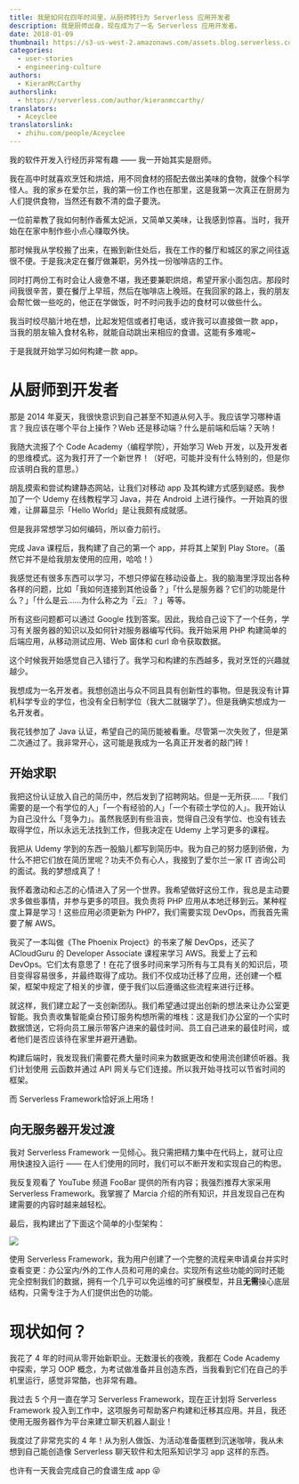 ```yaml
---
title: 我是如何在四年时间里，从厨师转行为 Serverless 应用开发者
description: 我是厨师出身，现在成为了一名 Serverless 应用开发者。
date: 2018-01-09
thumbnail: https://s3-us-west-2.amazonaws.com/assets.blog.serverless.com/clem-onojeghuo-175180.jpg
categories:
  - user-stories
  - engineering-culture
authors:
  - KieranMcCarthy
authorslink:
  - https://serverless.com/author/kieranmccarthy/
translators: 
  - Aceyclee
translatorslink: 
  - zhihu.com/people/Aceyclee
---
```

我的软件开发入行经历非常有趣 —— 我一开始其实是厨师。

我在高中时就喜欢烹饪和烘焙，用不同食材的搭配去做出美味的食物，就像个科学怪人。我的家乡在爱尔兰，我的第一份工作也在那里，这是我第一次真正在厨房为人们提供食物，当然还有数不清的盘子要洗。

一位前辈教了我如何制作香蕉太妃派，又简单又美味，让我感到惊喜。当时，我开始在在家中制作些小点心赚取外快。

那时候我从学校搬了出来，在搬到新住处后，我在工作的餐厅和城区的家之间往返很不便。于是我决定在餐厅做兼职，另外找一份咖啡店的工作。

同时打两份工有时会让人疲惫不堪，我还要兼职烘焙，希望开家小面包店。那段时间我很辛苦，要在餐厅上早班，然后在咖啡店上晚班。在我回家的路上，我的朋友会帮忙做一些吃的，他正在学做饭，时不时问我手边的食材可以做些什么。

我当时绞尽脑汁地在想，比起发短信或者打电话，或许我可以直接做一款 app，当我的朋友输入食材名称，就能自动跳出来相应的食谱。这能有多难呢~

于是我就开始学习如何构建一款 app。


# 从厨师到开发者

那是 2014 年夏天，我很快意识到自己甚至不知道从何入手。我应该学习哪种语言？我应该在哪个平台上操作？Web 还是移动端？什么是前端和后端？天呐！

我随大流报了个 Code Academy（编程学院），开始学习 Web 开发，以及开发者的思维模式。这为我打开了一个新世界！（好吧，可能并没有什么特别的，但是你应该明白我的意思。）

胡乱摸索和尝试构建静态网站，让我们对移动 app 及其构建方式感到疑惑。我参加了一个 Udemy 在线教程学习 Java，并在 Android 上进行操作。一开始真的很难，让屏幕显示「Hello World」是让我颇有成就感。

但是我非常想学习如何编码，所以奋力前行。

完成 Java 课程后，我构建了自己的第一个 app，并将其上架到 Play Store。（虽然它并不是给我朋友使用的应用，哈哈！）

我感觉还有很多东西可以学习，不想只停留在移动设备上。我的脑海里浮现出各种各样的问题，比如「我如何连接到其他设备？」「什么是服务器？它们的功能是什么？」「什么是云……为什么称之为『云』？」等等。

所有这些问题都可以通过 Google 找到答案。因此，我给自己设下了一个任务，学习有关服务器的知识以及如何针对服务器编写代码。我开始采用 PHP 构建简单的后端应用，从移动测试应用、Web 窗体和 curl 命令获取数据。

这个时候我开始感觉自己入错行了。我学习和构建的东西越多，我对烹饪的兴趣就越少。

我想成为一名开发者。我想创造出与众不同且具有创新性的事物。但是我没有计算机科学专业的学位，也没有全日制学位（我大二就辍学了）。但是我确实想成为一名开发者。

我花钱参加了 Java 认证，希望自己的简历能被看重。尽管第一次失败了，但是第二次通过了。我非常开心，这可能是我成为一名真正开发者的敲门砖！

## 开始求职

我把这份认证放入自己的简历中，然后发到了招聘网站。但是一无所获……「我们需要的是一个有学位的人」「一个有经验的人」「一个有硕士学位的人」。我开始认为自己没什么「竞争力」。虽然我感到有些沮丧，觉得自己没有学位、也没有钱去取得学位，所以永远无法找到工作，但我决定在 Udemy 上学习更多的课程。

我把从 Udemy 学到的东西一股脑儿都写到简历中。我为自己的努力感到骄傲，为什么不把它们放在简历里呢？功夫不负有心人，我接到了爱尔兰一家 IT 咨询公司的面试。我的梦想成真了！

我怀着激动和忐忑的心情进入了另一个世界。我希望做好这份工作，我总是主动要求多做些事情，并参与更多的项目。我负责将 PHP 应用从本地迁移到云。某种程度上算是学习！这些应用必须更新为 PHP7，我们需要实现 DevOps，而我首先需要了解 AWS。

我买了一本叫做《The Phoenix Project》的书来了解 DevOps，还买了 ACloudGuru 的 Developer Associate 课程来学习 AWS。我爱上了云和 DevOps。它们太有意思了！在花了很多时间来学习所有与工具有关的知识后，项目变得容易很多，并最终取得了成功。我们不仅成功迁移了应用，还创建一个框架，框架中规定了相关的步骤，便于我们以后遵循这些流程来进行迁移。

就这样，我们建立起了一支创新团队。我们希望通过提出创新的想法来让办公室更智能。我负责收集智能桌台预订服务构想所需的堆栈：这是我们办公室的一个实时数据馈送，它将向员工展示带客户进来的最佳时间、员工自己进来的最佳时间，或者他们是否应该待在家里并避开通勤。

构建后端时，我发现我们需要花费大量时间来为数据更改和使用流创建侦听器。我们计划使用 云函数并通过 API 网关与它们连接。所以我开始寻找可以节省时间的框架。

而 Serverless Framework恰好派上用场！

## 向无服务器开发过渡

我对 Serverless Framework 一见倾心。我只需把精力集中在代码上，就可让应用快速投入运行 —— 在人们使用的同时，我们可以不断开发和实现自己的构思。

我反复观看了 YouTube 频道 FooBar 提供的所有内容；我强烈推荐大家采用 Serverless Framework。我掌握了 Marcia 介绍的所有知识，并且发现自己在构建需要的内容时越来越轻松。

最后，我构建出了下面这个简单的小型架构：

<img src="https://s3-us-west-2.amazonaws.com/assets.blog.serverless.com/hotdesk.png">

使用 Serverless Framework，我为用户创建了一个完整的流程来申请桌台并实时查看变更：办公室内/外的工作人员和可用的桌台。实现所有这些功能的同时还能完全控制我们的数据，拥有一个几乎可以免运维的可扩展模型，并且**无需**操心底层结构，只需专注于为人们提供出色的功能。

# 现状如何？

我花了 4 年的时间从零开始新职业。无数漫长的夜晚，我都在 Code Academy 中探索，学习 OOP 概念，为考试做准备并且创造东西，当我看到它们在自己的手机里运行，感觉非常酷，也非常有趣。

我过去 5 个月一直在学习 Serverless Framework，现在正计划将 Serverless Framework 投入到工作中，这项服务可帮助客户构建和迁移其应用。并且，我还使用无服务器作为平台来建立聊天机器人副业！

我度过了非常充实的 4 年！从为别人做饭、为活动准备蛋糕到沉迷咖啡，我从未想到自己能创造像 Serverless 聊天软件和太阳系知识学习 app 这样的东西。

也许有一天我会完成自己的食谱生成 app 😝
